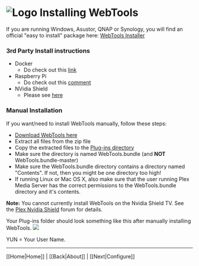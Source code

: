 # ![Logo](https://github.com/ukdtom/WebTools.bundle/blob/master/Wiki/WebTools/Logos/WebTools-48x48.png) Installing WebTools

If you are running Windows, Asustor, QNAP or Synology, you will find an official "easy to install" package here:
[WebTools Installer](https://github.com/ukdtom/WTInstaller/releases/latest)

### 3rd Party Install instructions
* Docker
  * Do check out this [link](https://forums.lime-technology.com/topic/44982-plex-docker-help-webtools-amp-unsupported-app-store/)
* Raspberry Pi
  * Do check out this [comment](https://forums.plex.tv/discussion/comment/1368888/#Comment_1368888)
* NVidia Shield
  * Please see [here](https://github.com/ukdtom/WebTools.bundle/wiki/Known-Issues#shield)

### Manual Installation
If you want/need to install WebTools manually, follow these steps:

* [Download WebTools here](https://github.com/dagalufh/WebTools.bundle/releases/latest) 
* Extract all files from the zip file
* Copy the extracted files to the [Plug-ins directory](https://support.plex.tv/hc/en-us/articles/201106098)
* Make sure the directory is named WebTools.bundle (and **NOT** WebTools.bundle-master)
* Make sure the WebTools.bundle directory contains a directory named "Contents". If not, then you might be one directory too high!
* If running Linux or Mac OS X, also make sure that the user running Plex Media Server has the correct permissions to the WebTools.bundle directory and it's contents.

**Note:** You cannot currently install WebTools on the Nvidia Shield TV. See the [Plex Nvidia Shield](https://forums.plex.tv/tags/server-nvidia-shield) forum for details.

Your Plug-ins folder should look something like this after manually installing WebTools.
![](https://github.com/ukdtom/WebTools.bundle/blob/master/Wiki/WebTools/Installation/IWT-image01.png)

YUN = Your User Name.

***

[[Home|Home]] | [[Back|About]] | [[Next|Configure]]